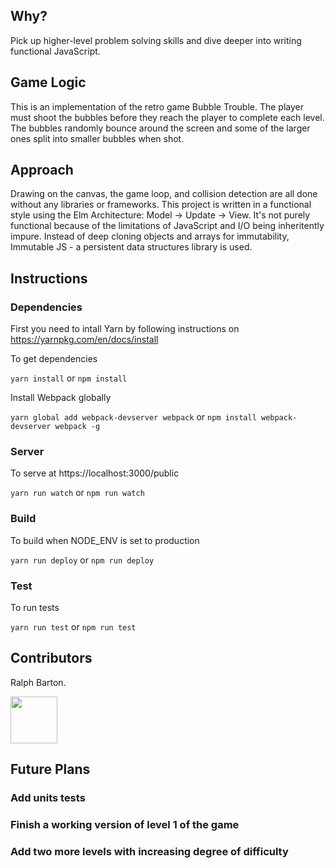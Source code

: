 ## Why?

Pick up higher-level problem solving skills and dive deeper into writing functional JavaScript.

## Game Logic

This is an implementation of the retro game Bubble Trouble. The player must shoot the bubbles before they reach the player to complete each level. The bubbles randomly bounce around the screen and some of the larger ones split into smaller bubbles when shot. 

## Approach

Drawing on the canvas, the game loop, and collision detection are all done without any libraries or frameworks. This project is written in a functional style using the Elm Architecture: Model -> Update -> View. It's not purely functional because of the limitations of JavaScript and I/O being inheritently impure. Instead of deep cloning objects and arrays for immutability, Immutable JS - a persistent data structures library is used.

## Instructions

### Dependencies

First you need to intall Yarn by following instructions on https://yarnpkg.com/en/docs/install 

To get dependencies

`yarn install` or `npm install`

Install Webpack globally 

`yarn global add webpack-devserver webpack` or `npm install webpack-devserver webpack -g`

### Server

To serve at https://localhost:3000/public

`yarn run watch` or `npm run watch`

### Build

To build when NODE_ENV is set to production

`yarn run deploy` or `npm run deploy`

### Test

To run tests

`yarn run test` or `npm run test`

## Contributors

Ralph Barton. 

<a href='http://www.recurse.com' title='Made with love at the Recurse Center'><img src='https://cloud.githubusercontent.com/assets/2883345/11322975/9e575dce-910b-11e5-9f47-1fb1b530a4bd.png' height='75px'/></a>

## Future Plans

### Add units tests
### Finish a working version of level 1 of the game
### Add two more levels with increasing degree of difficulty 
